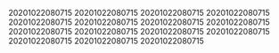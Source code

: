 20201022080715
20201022080715
20201022080715
20201022080715
20201022080715
20201022080715
20201022080715
20201022080715
20201022080715
20201022080715
20201022080715
20201022080715
20201022080715
20201022080715
20201022080715
